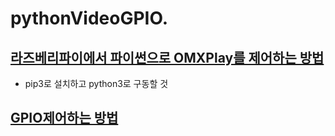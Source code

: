 # pythonVideoGPIO. 

## [라즈베리파이에서 파이썬으로 OMXPlay를 제어하는 방법](https://python-omxplayer-wrapper.readthedocs.io/en/latest/)  
- pip3로 설치하고 python3로 구동할 것  

## [GPIO제어하는 방법]()  


